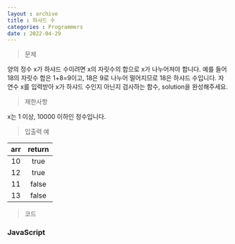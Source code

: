 ```yaml
---
layout : archive
title : 하샤드 수
categories : Programmers
date : 2022-04-29
---
```

> 문제<br>

양의 정수 x가 하샤드 수이려면 x의 자릿수의 합으로 x가 나누어져야 합니다. 예를 들어 18의 자릿수 합은 1+8=9이고, 18은 9로 나누어 떨어지므로 18은 하샤드 수입니다. 자연수 x를 입력받아 x가 하샤드 수인지 아닌지 검사하는 함수, solution을 완성해주세요.

> 제한사항<br>

x는 1 이상, 10000 이하인 정수입니다.

> 입출력 예<br>

|arr|return|
|:--:|:--:|
|10|true|
|12|true|
|11|false|
|13|false|

> 코드
### JavaScript

<script src="https://gist.github.com/kwontaehoon/a6622bf2a91c4e3d776f2c247d74d97c.js"></script>